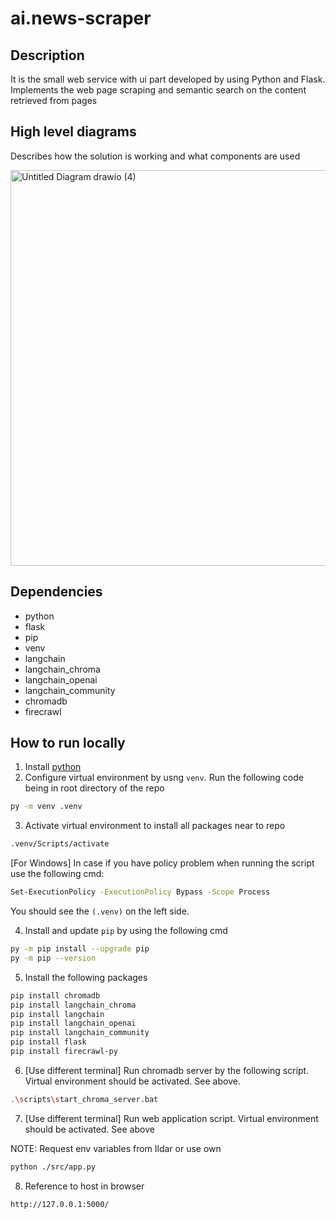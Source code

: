 # ai.news-scraper

## Description
It is the small web service with ui part developed by using Python and Flask. Implements the web page scraping and semantic search on the content retrieved from pages

## High level diagrams
Describes how the solution is working and what components are used


<img width="864" height="633" alt="Untitled Diagram drawio (4)" src="https://github.com/user-attachments/assets/83ff916e-5b5f-4edb-8c60-4c96e3f76133" />

## Dependencies
- python
- flask
- pip
- venv
- langchain
- langchain_chroma
- langchain_openai
- langchain_community
- chromadb
- firecrawl

## How to run locally
1. Install [python](https://www.python.org/downloads/)
2. Configure virtual environment by usng `venv`. Run the following code being in root directory of the repo
```bash
py -m venv .venv
```
3. Activate virtual environment to install all packages near to repo
```bash
.venv/Scripts/activate
```
[For Windows] In case if you have policy problem when running the script use the following cmd:
```bash
Set-ExecutionPolicy -ExecutionPolicy Bypass -Scope Process
```
You should see the `(.venv)` on the left side.

4. Install and update `pip` by using the following cmd
```bash
py -m pip install --upgrade pip
py -m pip --version
```

5. Install the following packages
```bash
pip install chromadb
pip install langchain_chroma
pip install langchain
pip install langchain_openai
pip install langchain_community
pip install flask
pip install firecrawl-py
```
6. [Use different terminal] Run chromadb server by the following script. Virtual environment should be activated. See above.
```bash
.\scripts\start_chroma_server.bat
```

7. [Use different terminal] Run web application script. Virtual environment should be activated. See above

NOTE: Request env variables from Ildar or use own
```bash
python ./src/app.py
```

8. Reference to host in browser
```bash
http://127.0.0.1:5000/
```

